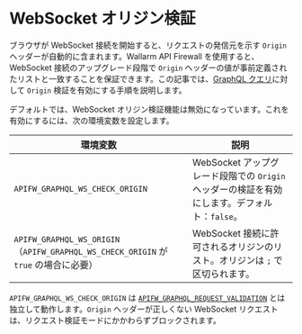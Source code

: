 # WebSocket オリジン検証

ブラウザが WebSocket 接続を開始すると、リクエストの発信元を示す `Origin` ヘッダーが自動的に含まれます。Wallarm API Firewall を使用すると、WebSocket 接続のアップグレード段階で `Origin` ヘッダーの値が事前定義されたリストと一致することを保証できます。この記事では、[GraphQL クエリ](docker-container.md)に対して `Origin` 検証を有効にする手順を説明します。

デフォルトでは、WebSocket オリジン検証機能は無効になっています。これを有効にするには、次の環境変数を設定します。

| 環境変数 | 説明 |
| -------------------- | ----------- |
| `APIFW_GRAPHQL_WS_CHECK_ORIGIN` | WebSocket アップグレード段階での `Origin` ヘッダーの検証を有効にします。デフォルト：`false`。 |
| `APIFW_GRAPHQL_WS_ORIGIN`（`APIFW_GRAPHQL_WS_CHECK_ORIGIN` が `true` の場合に必要） | WebSocket 接続に許可されるオリジンのリスト。オリジンは `;` で区切られます。 |

`APIFW_GRAPHQL_WS_CHECK_ORIGIN` は [`APIFW_GRAPHQL_REQUEST_VALIDATION`](docker-container.md#apifw-graphql-request-validation) とは独立して動作します。`Origin` ヘッダーが正しくない WebSocket リクエストは、リクエスト検証モードにかかわらずブロックされます。